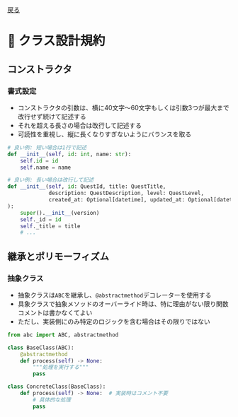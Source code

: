 [戻る](../index.md)
# 📐 クラス設計規約

## コンストラクタ

### 書式設定
- コンストラクタの引数は、横に40文字〜60文字もしくは引数3つが最大まで改行せず続けて記述する
- それを超える長さの場合は改行して記述する
- 可読性を重視し、縦に長くなりすぎないようにバランスを取る

```python
# 良い例: 短い場合は1行で記述
def __init__(self, id: int, name: str):
    self.id = id
    self.name = name

# 良い例: 長い場合は改行して記述
def __init__(self, id: QuestId, title: QuestTitle,
             description: QuestDescription, level: QuestLevel,
             created_at: Optional[datetime], updated_at: Optional[datetime]
):
    super().__init__(version)
    self._id = id
    self._title = title
    # ...
```

## 継承とポリモーフィズム

### 抽象クラス
- 抽象クラスは`ABC`を継承し、`@abstractmethod`デコレーターを使用する
- 具象クラスで抽象メソッドのオーバーライド時は、特に理由がない限り関数コメントは書かなくてよい
- ただし、実装側にのみ特定のロジックを含む場合はその限りではない

```python
from abc import ABC, abstractmethod

class BaseClass(ABC):
    @abstractmethod
    def process(self) -> None:
        """処理を実行する"""
        pass

class ConcreteClass(BaseClass):
    def process(self) -> None:  # 実装時はコメント不要
        # 具体的な処理
        pass
```
